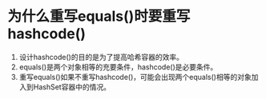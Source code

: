 # 为什么重写equals()时要重写hashcode()

1. 设计hashcode()的目的是为了提高哈希容器的效率。
2. equals()是两个对象相等的充要条件，hashcode()是必要条件。
3. 重写equals()如果不重写hashcode()，可能会出现两个equals()相等的对象加入到HashSet容器中的情况。

